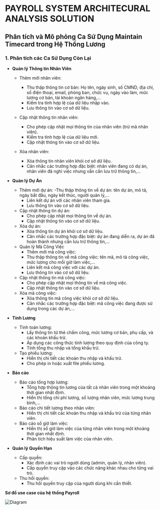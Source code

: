 # PAYROLL SYSTEM ARCHITECURAL ANALYSIS SOLUTION
## Phân tích và Mô phỏng Ca Sử Dụng Maintain Timecard trong Hệ Thống Lương
### 1. Phân tích các Ca Sử Dụng Còn Lại
- **Quản lý Thông tin Nhân Viên**
  - Thêm mới nhân viên:
    - Thu thập thông tin cơ bản: Họ tên, ngày sinh, số CMND, địa chỉ, số điện thoại, email, phòng ban, chức vụ, ngày vào làm, mức lương cơ bản, tài khoản ngân hàng,...
    - Kiểm tra tính hợp lệ của dữ liệu nhập vào.
    - Lưu thông tin vào cơ sở dữ liệu.
      
  - Cập nhật thông tin nhân viên:
    - Cho phép cập nhật mọi thông tin của nhân viên (trừ mã nhân viên).
    - Kiểm tra tính hợp lệ của dữ liệu mới.
    - Cập nhật thông tin vào cơ sở dữ liệu.
      
  - Xóa nhân viên:
    - Xóa thông tin nhân viên khỏi cơ sở dữ liệu.
    - Cân nhắc các trường hợp đặc biệt: nhân viên đang có dự án, nhân viên đã nghỉ việc nhưng vẫn cần lưu trữ thông tin,...
      
- **Quản lý Dự Án**
  - Thêm mới dự án:
    -Thu thập thông tin về dự án: tên dự án, mô tả, ngày bắt đầu, ngày kết thúc, người quản lý,...
    - Liên kết dự án với các nhân viên tham gia.
    - Lưu thông tin vào cơ sở dữ liệu.
  - Cập nhật thông tin dự án:
    - Cho phép cập nhật mọi thông tin về dự án.
    - Cập nhật thông tin vào cơ sở dữ liệu.
  - Xóa dự án:
    - Xóa thông tin dự án khỏi cơ sở dữ liệu.
    - Cân nhắc các trường hợp đặc biệt: dự án đang diễn ra, dự án đã hoàn thành nhưng cần lưu trữ thông tin,...
  - Quản lý Mã Công Việc
    - Thêm mới mã công việc:
    - Thu thập thông tin về mã công việc: tên mã, mô tả công việc, mức lương cho mỗi giờ làm việc,...
    - Liên kết mã công việc với các dự án.
    - Lưu thông tin vào cơ sở dữ liệu.
  - Cập nhật thông tin mã công việc:
    - Cho phép cập nhật mọi thông tin về mã công việc.
    - Cập nhật thông tin vào cơ sở dữ liệu.
  - Xóa mã công việc:
    - Xóa thông tin mã công việc khỏi cơ sở dữ liệu.
    - Cân nhắc các trường hợp đặc biệt: mã công việc đang được sử dụng trong các dự án,...
- **Tính Lương**
  - Tính toán lương:
    - Lấy thông tin từ thẻ chấm công, mức lương cơ bản, phụ cấp, và các khoản khấu trừ.
    - Áp dụng các công thức tính lương theo quy định của công ty.
    - Tính tổng thu nhập và tổng khấu trừ.
  - Tạo phiếu lương:
    - Hiển thị chi tiết các khoản thu nhập và khấu trừ.
    - Cho phép in hoặc xuất file phiếu lương.
- **Báo cáo**
  - Báo cáo tổng hợp lương:
    - Tổng hợp thông tin lương của tất cả nhân viên trong một khoảng thời gian nhất định.
    - Hiển thị tổng chi phí lương, số lượng nhân viên, mức lương trung bình,...
  - Báo cáo chi tiết lương theo nhân viên:
    - Hiển thị chi tiết các khoản thu nhập và khấu trừ của từng nhân viên.
  - Báo cáo số giờ làm việc:
    - Hiển thị số giờ làm việc của từng nhân viên trong một khoảng thời gian nhất định.
    - Phân tích hiệu suất làm việc của nhân viên.
- **Quản lý Quyền Hạn**
  - Cấp quyền:
    - Xác định các vai trò người dùng (admin, quản lý, nhân viên).
    - Cấp quyền truy cập vào các chức năng khác nhau cho từng vai trò.
  - Thu hồi quyền:
    - Thu hồi quyền truy cập của người dùng khi cần thiết.

**Sơ đồ use case của hệ thống Payroll**


![Diagram](https://www.planttext.com/api/plantuml/png/V59BJiCm4Dtx5AFiUmLKVc83g8LUm7A6nE1FP3j84MB1KG8x92JOja8iBFKUEG5NmAGDE0d52ykQzx7VZ3zN7rFhg76b54JWbGEdmV0iTv1oWynnhGXbJXj8zbF9LGBKGdlgolEoMJuf4FwznSweeXcQ3ZtF_QE2M-wVDz9ZMGXT8H9IK7OJc93CQ6Mq471PMOSoWJi2OPKM6RKO-yFGR7DNPsbtwewQrHluEXRDZBuEyNPh5bo6eaaZJLSQY1R-HULmkdvTrofhwOTKi59GXzjeVVw1hpMmiBNS4rHe0lK22st-US-yh9hLWuAyMVQ3e97SsZ0dI-u9QKS3aydUg3b3vAS38o1ot4xpBraCZGB7u31XzwJ8zBUpFN1aEqMLVl_KBm000F__0m00)






